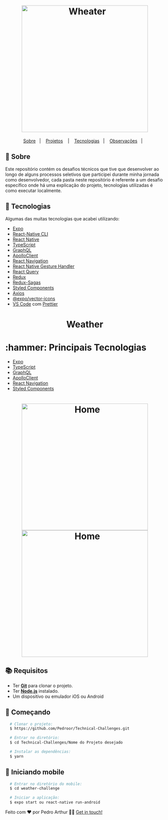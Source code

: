 <h1 align="center">
  <img alt="Wheater" src="https://media.giphy.com/media/AeHLxU7TZXCPS/giphy.gif" width="400px" />
</h1>

<p align="center">
  <a href="#page_with_curl-sobre">Sobre</a>&nbsp;&nbsp;&nbsp;|&nbsp;&nbsp;&nbsp;
  <a href="#hammer-iniciando-mobile">Projetos</a>
  &nbsp;&nbsp;&nbsp;|&nbsp;&nbsp;&nbsp;
  <a href="#books-requisitos">Tecnologias</a>&nbsp;&nbsp;&nbsp;|&nbsp;&nbsp;&nbsp;
  <a href="#rocket-começando">Observações</a>&nbsp;&nbsp;&nbsp;|&nbsp;&nbsp;&nbsp;
 
</p>


## :page_with_curl: Sobre

Este repositório contém os desafios técnicos que tive que desenvolver ao longo de alguns processos seletivos que participei durante minha jornada como desenvolvedor, cada pasta neste repositório é referente a um desafio específico onde há uma explicação do projeto, tecnologias utilizadas é como executar localmente.

## :hammer: Tecnologias

Algumas das muitas tecnologias que acabei utilizando:

- [Expo](https://expo.io/)
- [React-Native CLI](https://reactnative.dev/docs/environment-setup)
- [React Native](https://reactnative.dev/)
- [TypeScript](https://www.typescriptlang.org/)
- [GraphQL](https://graphql.org/)
- [ApolloClient](https://www.apollographql.com/docs/)
- [React Navigation](https://reactnavigation.org/)
- [React Native Gesture Handler](https://kmagiera.github.io/react-native-gesture-handler/)
- [React Query](https://react-query.tanstack.com/)
- [Redux](https://redux.js.org/)
- [Redux-Sagas](https://redux-saga.js.org/)
- [Styled Components](https://styled-components.com/)
- [Axios](https://github.com/axios/axios)
- [@expo/vector-icons](https://docs.expo.io/guides/icons/)
- [VS Code](https://code.visualstudio.com/) com [Prettier](https://prettier.io/)

 <h1 align="center">
    Weather
  </h1>
   <h1>
     :hammer: Principais Tecnologias
  </h1>
  
- [Expo](https://expo.io/)
- [TypeScript](https://www.typescriptlang.org/)
- [GraphQL](https://graphql.org/)
- [ApolloClient](https://www.apollographql.com/docs/)
- [React Navigation](https://reactnavigation.org/)
-  [Styled Components](https://styled-components.com/)

<h1 align="center">
 <img alt="Home" src="https://i.imgur.com/TcBdv0N.png" width="400" />
 <img alt="Home" src="https://i.imgur.com/oUupQrS.png" width="400" />

</h1>

## :books: Requisitos

- Ter [**Git**](https://git-scm.com/) para clonar o projeto.
- Ter [**Node.js**](https://nodejs.org/en/) instalado.
- Um dispositivo ou emulador iOS ou Android

## :rocket: Começando

```bash
  # Clonar o projeto:
  $ https://github.com/Pedroor/Technical-Challenges.git

  # Entrar no diretório:
  $ cd Technical-Challenges/Nome do Projeto desejado

  # Instalar as dependências:
  $ yarn
```

## :iphone: Iniciando mobile

```bash
  # Entrar no diretório do mobile:
  $ cd weather-challenge

  # Iniciar a aplicação:
  $ expo start ou react-native run-android
```

Feito com ❤️ por Pedro Arthur 👋🏻 [Get in touch!](https://github.com/Pedroor)
